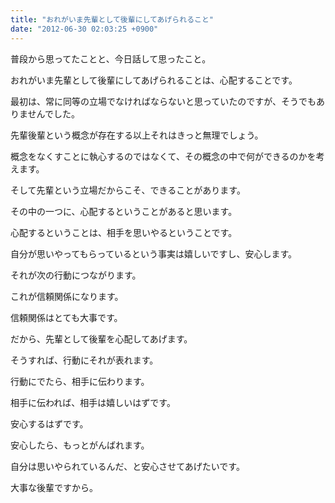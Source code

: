 ```yaml
---
title: "おれがいま先輩として後輩にしてあげられること"
date: "2012-06-30 02:03:25 +0900"
---
```


普段から思ってたことと、今日話して思ったこと。

おれがいま先輩として後輩にしてあげられることは、心配することです。 

最初は、常に同等の立場でなければならないと思っていたのですが、そうでもありませんでした。

先輩後輩という概念が存在する以上それはきっと無理でしょう。

概念をなくすことに執心するのではなくて、その概念の中で何ができるのかを考えます。 

そして先輩という立場だからこそ、できることがあります。

その中の一つに、心配するということがあると思います。

心配するということは、相手を思いやるということです。

自分が思いやってもらっているという事実は嬉しいですし、安心します。

それが次の行動につながります。

これが信頼関係になります。 

信頼関係はとても大事です。 

だから、先輩として後輩を心配してあげます。

そうすれば、行動にそれが表れます。

行動にでたら、相手に伝わります。

相手に伝われば、相手は嬉しいはずです。

安心するはずです。

安心したら、もっとがんばれます。 

自分は思いやられているんだ、と安心させてあげたいです。

大事な後輩ですから。

